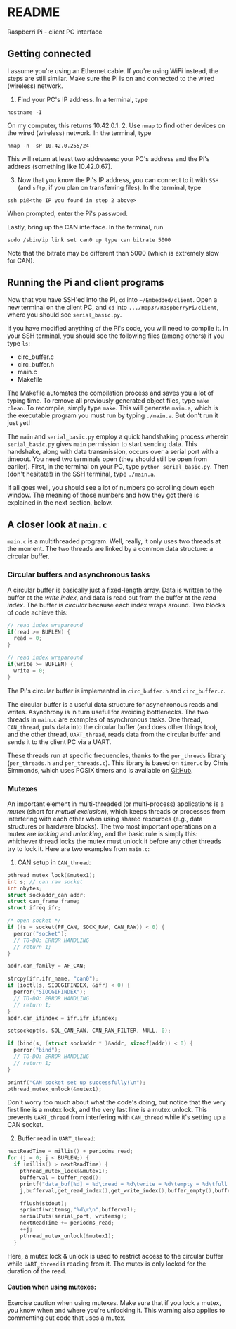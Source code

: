 # README
Raspberri Pi - client PC interface

## Getting connected
I assume you're using an Ethernet cable. If you're using WiFi instead, the steps are still similar. Make sure the Pi is on and connected to the wired (wireless) network.

1. Find your PC's IP address. In a terminal, type
```
hostname -I
```
On my computer, this returns 10.42.0.1.
2. Use `nmap` to find other devices on the wired (wireless) network. In the terminal, type
```
nmap -n -sP 10.42.0.255/24
```
This will return at least two addresses: your PC's address and the Pi's address (something like 10.42.0.67).

3. Now that you know the Pi's IP address, you can connect to it with `SSH` (and `sftp`, if you plan on transferring files). In the terminal, type
```
ssh pi@<the IP you found in step 2 above>
```
When prompted, enter the Pi's password.

Lastly, bring up the CAN interface. In the terminal, run
```
sudo /sbin/ip link set can0 up type can bitrate 5000
```

Note that the bitrate may be different than 5000 (which is extremely slow for CAN).

## Running the Pi and client programs
Now that you have SSH'ed into the Pi, `cd` into `~/Embedded/client`. Open a new terminal on the client PC, and `cd` into `.../Hop3r/RaspberryPi/client`, where you should see `serial_basic.py`.

If you have modified anything of the Pi's code, you will need to compile it. In your SSH terminal, you should see the following files (among others) if you type `ls`:
* circ_buffer.c
* circ_buffer.h
* main.c
* Makefile

The Makefile automates the compilation process and saves you a lot of typing time. To remove all previously generated object files, type `make clean`. To recompile, simply type `make`. This will generate `main.a`, which is the executable program you must run by typing `./main.a`. But don't run it just yet!

The `main` and `serial_basic.py` employ a quick handshaking process wherein `serial_basic.py` gives `main` permission to start sending data. This handshake, along with data transmission, occurs over a serial port with a timeout.
You need two terminals open (they should still be open from earlier). First, in the terminal on your PC, type `python serial_basic.py`. Then (don't hesitate!) in the SSH terminal, type `./main.a`.

If all goes well, you should see a lot of numbers go scrolling down each window. The meaning of those numbers and how they got there is explained in the next section, below.

## A closer look at `main.c`
`main.c` is a multithreaded program. Well, really, it only uses two threads at the moment. The two threads are linked by a common data structure: a circular buffer.

### Circular buffers and asynchronous tasks

A circular buffer is basically just a fixed-length array. Data is written to the buffer at the _write index_, and data is read out from the buffer at the _read index_. The buffer is _circular_ because each index wraps around. Two blocks of code achieve this:
```c
// read index wraparound
if(read >= BUFLEN) {
  read = 0;
}
```

```c
// read index wraparound
if(write >= BUFLEN) {
  write = 0;
}
```
The Pi's circular buffer is implemented in `circ_buffer.h` and `circ_buffer.c`.

The circular buffer is a useful data structure for asynchronous reads and writes. Asynchrony is in turn useful for avoiding bottlenecks. The two threads in `main.c` are examples of asynchronous tasks. One thread, `CAN_thread`, puts data into the circular buffer (and does other things too), and the other thread, `UART_thread`, reads data from the circular buffer and sends it to the client PC via a UART.

These threads run at specific frequencies, thanks to the `per_threads` library (`per_threads.h` and `per_threads.c`). This library is based on `timer.c` by Chris Simmonds, which uses POSIX timers and is available on [GitHub](https://github.com/csimmonds/periodic-threads).

### Mutexes

An important element in multi-threaded (or multi-process) applications is a _mutex_ (short for _mutual exclusion_), which keeps threads or processes from interfering with each other when using shared resources (e.g., data structures or hardware blocks). The two most important operations on a mutex are _locking_ and _unlocking_, and the basic rule is simply this: whichever thread locks the mutex must unlock it before any other threads try to lock it. Here are two examples from `main.c`:

1. CAN setup in `CAN_thread`:

```c
pthread_mutex_lock(&mutex1);
int s; // can raw socket
int nbytes;
struct sockaddr_can addr;
struct can_frame frame;
struct ifreq ifr;

/* open socket */
if ((s = socket(PF_CAN, SOCK_RAW, CAN_RAW)) < 0) {
  perror("socket");
  // TO-DO: ERROR HANDLING
  // return 1;
}

addr.can_family = AF_CAN;

strcpy(ifr.ifr_name, "can0");
if (ioctl(s, SIOCGIFINDEX, &ifr) < 0) {
  perror("SIOCGIFINDEX");
  // TO-DO: ERROR HANDLING
  // return 1;
}
addr.can_ifindex = ifr.ifr_ifindex;

setsockopt(s, SOL_CAN_RAW, CAN_RAW_FILTER, NULL, 0);

if (bind(s, (struct sockaddr * )&addr, sizeof(addr)) < 0) {
  perror("bind");
  // TO-DO: ERROR HANDLING
  // return 1;
}

printf("CAN socket set up successfully!\n");
pthread_mutex_unlock(&mutex1);
```
Don't worry too much about what the code's doing, but notice that the very first line is a mutex lock, and the very last line is a mutex unlock. This prevents `UART_thread` from interfering with `CAN_thread` while it's setting up a CAN socket.

2. Buffer read in `UART_thread`:

```c
nextReadTime = millis() + periodms_read;
for (j = 0; j < BUFLEN;) {
  if (millis() > nextReadTime) {
    pthread_mutex_lock(&mutex1);
    bufferval = buffer_read();
    printf("data_buf[%d] = %d\tread = %d\twrite = %d\tempty = %d\tfull = %d\n",\
    j,bufferval,get_read_index(),get_write_index(),buffer_empty(),buffer_full());

    fflush(stdout);
    sprintf(writemsg,"%d\r\n",bufferval);
    serialPuts(serial_port, writemsg);
    nextReadTime += periodms_read;
    ++j;
    pthread_mutex_unlock(&mutex1);
  }
```

Here, a mutex lock & unlock is used to restrict access to the circular buffer while `UART_thread` is reading from it. The mutex is only locked for the duration of the read.

#### Caution when using mutexes:
Exercise caution when using mutexes. Make sure that if you lock a mutex, you know when and where you're unlocking it. This warning also applies to commenting out code that uses a mutex.
